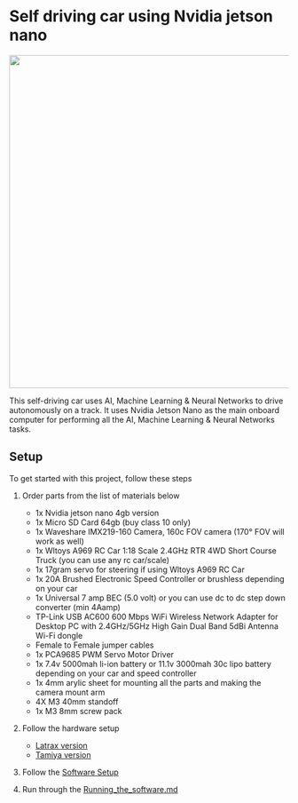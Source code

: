 # Self driving car using Nvidia jetson nano

<img src="images/running.gif" width="600" >

This self-driving car uses AI, Machine Learning & Neural Networks to drive autonomously on a track. 
It uses Nvidia Jetson Nano as the main onboard computer for performing all the AI, Machine Learning & Neural Networks tasks.

## Setup

To get started with this project, follow these steps

1. Order parts from the list of materials below

    - 1x Nvidia jetson nano 4gb version
    - 1x Micro SD Card 64gb (buy class 10 only)
    - 1x Waveshare IMX219-160 Camera, 160c FOV camera (170° FOV will work as well)
    - 1x Wltoys A969 RC Car 1:18 Scale 2.4GHz RTR 4WD Short Course Truck (you can use any rc car/scale)
    - 1x 17gram servo for steering if using Wltoys A969 RC Car
    - 1x 20A Brushed Electronic Speed Controller or brushless depending on your car
    - 1x Universal 7 amp BEC (5.0 volt) or you can use dc to dc step down converter (min 4Aamp)
    - TP-Link USB AC600 600 Mbps WiFi Wireless Network Adapter for Desktop PC with 2.4GHz/5GHz High Gain Dual Band 5dBi Antenna Wi-Fi dongle
    - Female to Female jumper cables
    - 1x PCA9685 PWM Servo Motor Driver
    - 1x 7.4v 5000mah li-ion battery or 11.1v 3000mah 30c lipo battery depending on your car and speed controller
    - 1x 4mm arylic sheet for mounting all the parts and making the camera mount arm
    - 4X M3 40mm standoff 
    - 1x M3 8mm screw pack
    

2. Follow the hardware setup

    - [Latrax version](docs/latrax/hardware_setup.md) 
    - [Tamiya version](docs/tamiya/hardware_setup.md) 

3. Follow the [Software Setup](docs/Software_Setup.md)
4. Run through the [Running_the_software.md](docs/Running_the_software.md)
